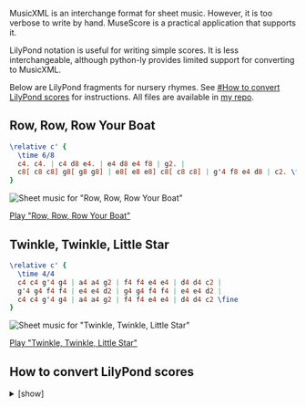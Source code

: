 MusicXML is an interchange format for sheet music. However, it is too verbose to write by hand. MuseScore is a practical application that supports it.

LilyPond notation is useful for writing simple scores. It is less interchangeable, although python-ly provides limited support for converting to MusicXML.

Below are LilyPond fragments for nursery rhymes. See [#How to convert LilyPond scores](#how-to-convert-lilypond-scores) for instructions. All files are available in [my repo](https://github.com/yuukiarchive/sheetmusic).

## Row, Row, Row Your Boat

```lilypond
\relative c' {
  \time 6/8
  c4. c4. | c4 d8 e4. | e4 d8 e4 f8 | g2. |
  c8[ c8 c8] g8[ g8 g8] | e8[ e8 e8] c8[ c8 c8] | g'4 f8 e4 d8 | c2. \fine
}
```

![Sheet music for "Row, Row, Row Your Boat"](https://github.com/user-attachments/assets/fcc2eaa1-01cd-4c4f-b5d7-1efc7838a46c)

[Play "Row, Row, Row Your Boat"](https://github.com/user-attachments/assets/662457d0-92e3-4e5e-bfb0-7c229551abf1)

## Twinkle, Twinkle, Little Star

```lilypond
\relative c' {
  \time 4/4
  c4 c4 g'4 g4 | a4 a4 g2 | f4 f4 e4 e4 | d4 d4 c2 |
  g'4 g4 f4 f4 | e4 e4 d2 | g4 g4 f4 f4 | e4 e4 d2 |
  c4 c4 g'4 g4 | a4 a4 g2 | f4 f4 e4 e4 | d4 d4 c2 \fine
}
```

![Sheet music for "Twinkle, Twinkle, Little Star"](https://github.com/user-attachments/assets/24440c64-272d-45c8-97dd-d40b44c73982)

[Play "Twinkle, Twinkle, Little Star"](https://github.com/user-attachments/assets/c616135f-fb58-47f9-bdf4-c6450ab10917)

## How to convert LilyPond scores

<details>
<summary>[show]</summary>

Prerequisites:

* lilypond
* librsvg
* fluidsynth
* [FluidR3_GM.sf2](https://github.com/pianobooster/fluid-soundfont/releases)
* ffmpeg
* python
* python-ly

Example of the full LilyPond score for "[Row, Row, Row Your Boat](#row-row-row-your-boat)" (row.ly):

```lilypond
\version "2.24.4"

\paper {
  indent = #0
  line-width = #120
}

\header {
  title = "Row, Row, Row Your Boat"
}

\score {
  <<
  \chords {
    c,2.*4 |
    c,2.*2 | g,2. | c,2.
  }
  \relative c' {
    \time 6/8
    c4. c4. | c4 d8 e4. | e4 d8 e4 f8 | g2. | \break
    c8[ c8 c8] g8[ g8 g8] | e8[ e8 e8] c8[ c8 c8] | g'4 f8 e4 d8 | c2. \fine
  }
  >>

  \layout {
    \autoBreaksOff
    \numericTimeSignature
  }

  \midi {
    \tempo 4. = 120
  }
}
```

Convert LilyPond to SVG and MIDI:

```sh
lilypond --svg -dcrop -dmidi-extension=mid row.ly
```

Set the SVG background to white:

```sh
rsvg-convert -b white -f svg -o row.cropped.svg row.cropped.svg
```

Convert MIDI to WAV:

```sh
fluidsynth -ni /path/to/FluidR3_GM.sf2 row.mid -F row.wav
```

Convert WAV to WebM:

```sh
ffmpeg -f lavfi -i 'color=c=black:s=320x180' -i row.wav -c:v libvpx-vp9 -c:a libopus -af 'silenceremove=stop_periods=1:stop_threshold=-50dB' -shortest -pix_fmt yuv420p row.webm
```

Convert LilyPond to MusicXML (extracting only the `\relative` block):

```sh
python3 -c 'import re, sys; print(re.search(r"\\relative.*?{.*?}", open(sys.argv[1]).read(), re.DOTALL).group(0))' row.ly \
| ly musicxml -o row.musicxml
```

</details>
